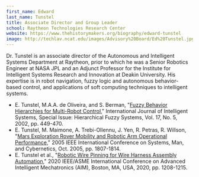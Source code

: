 ```yaml
---
first_name: Edward
last_name: Tunstel
title: Associate Director and Group Leader
school: Raytheon Technologies Research Center
website: https://www.thehistorymakers.org/biography/edward-tunstel
image: http://techlav.ncat.edu/images/Advisory%20Board/Ed%20Tunstel.jpg
---
```

Dr. Tunstel is an associate director of the Autonomous and Intelligent Systems Department at Raytheon, prior to which he was a Senior Robotics Engineer at NASA JPL and an Adjunct Professor for the Institute for Intelligent Systems Research and Innovation at Deakin University. His expertise is in robot navigation, fuzzy logic and autonomous behavior-based control, and applications of soft computing techniques to intelligent systems.
- E. Tunstel, M.A.A. de Oliveira, and S. Berman, "[Fuzzy Behavior Hierarchies for Multi-Robot Control,](https://onlinelibrary.wiley.com/doi/pdf/10.1002/int.10032)" International Journal of Intelligent Systems, Special Issue: Hierarchical Fuzzy Systems, Vol. 17, No. 5, 2002, pp. 449-470.
- E. Tunstel, M. Maimone, A. Trebi-Ollennu, J. Yen, R. Petras, R. Willson, "[Mars Exploration Rover Mobility and Robotic Arm Operational Performance,](https://ieeexplore.ieee.org/stamp/stamp.jsp?arnumber=1571410)" 2005 IEEE International Conference on Systems, Man, and Cybernetics, Oct. 2005, pp. 1807-1814.
- E. Tunstel et al., "[Robotic Wire Pinning for Wire Harness Assembly Automation,](https://ieeexplore.ieee.org/stamp/stamp.jsp?arnumber=9158905)" 2020 IEEE/ASME International Conference on Advanced Intelligent Mechatronics (AIM), Boston, MA, USA, 2020, pp. 1208-1215.
